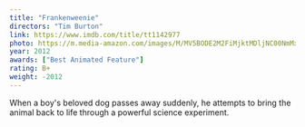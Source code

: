 ```yaml
---
title: "Frankenweenie"
directors: "Tim Burton"
link: https://www.imdb.com/title/tt1142977
photo: https://m.media-amazon.com/images/M/MV5BODE2M2FiMjktMDljNC00NmMxLTk2MjQtODMyZWQzY2NhMDYzXkEyXkFqcGdeQXVyNTA4NzY1MzY@._V1_UY268_CR0,0,182,268_AL_.jpg
year: 2012
awards: ["Best Animated Feature"]
rating: B+
weight: -2012
---
```

When a boy's beloved dog passes away suddenly, he attempts to bring the animal back to life through a powerful science experiment.